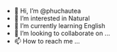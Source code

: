 - 👋 Hi, I’m @phuchautea
- 👀 I’m interested in Natural
- 🌱 I’m currently learning English
- 💞️ I’m looking to collaborate on ...
- 📫 How to reach me ...

<!---
phuchautea/phuchautea is a ✨ special ✨ repository because its `README.md` (this file) appears on your GitHub profile.
You can click the Preview link to take a look at your changes.
--->
